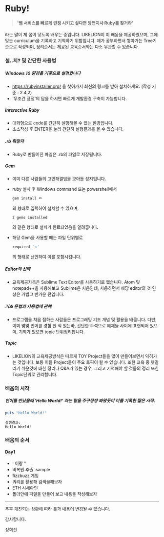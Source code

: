 # Ruby!

> #### '웹 서비스를 빠르게 런칭 시키고 싶다면 당연지사 Ruby를 찾거라'

라는 말이 제 몸이 닿도록 배우는 중입니다. LIKELION이 이 배움을 제공하였으며, 그에 맞는 curriculum을 기록하고 기억하기 위함입니다. 제가 공부하면서 쌓아가는 Tree기준으로 작성되며, 정리순서는 제공된 교육순서와는 다소 무관할 수 있습니다.



### 설..치? 및 간단한 사용법

##### Windows 10 환경을 기준으로 설명합니다

* <https://rubyinstaller.org/> 을 찾아가서 최신의 링크를 받아 설치하세요. (작성 기준 :  2.4.2)
* '무조건 긍정'의 답을 하시면 빠르게 개발환경 구축이 가능합니다.

##### Interactive Ruby

* 대화형으로 code를 간단히 실행해볼 수 있는 환경입니다. 
* 소스작성 후 ENTER을 눌러 간단히 실행결과를 볼 수 있습니다.

##### .rb 확장자

* Ruby로 만들어진 파일은 .rb의 파일로 저장됩니다.

##### Gem

* 이미 다른 사람들의 고민해결법을 모아둔 성지입니다. 

* ruby 설치 후 Windows command 또는 powershell에서 

  ```powershell
  gem install ㅁ
  ```

  의 형태로 입력하여 설치할 수 있으며, 

  ```
  2 gems installed
  ```

  와 같은 형태로 설치가 완료되었음을 알려줍니다.


* 해당 Gem을 사용할 때는 파일 단위별로 

  ```ruby
  required 'ㅁ'
  ```

  의 형태로 선언하여 이를 포함시킵니다.

##### Editor의 선택

* 교육제공자측은 Sublime Text Editor를 사용하기로 했습니다. Atom 및 notepad++을 사용해보고 Sublime은 처음인데, 사용하면서 해당 editor의 첫 인상은 가볍고 반가운 편입니다.

##### 기초 문법의 사용법에 관해

- 프로그램을 처음 접하는 사람들은 프로그래밍 기초 개념 및 활용을 배웁니다. 다만, 이미 몇몇 언어를 경험 한 적 있는바, 간단한 주석으로 예제들 사이에 표현되어 있으며, 기회가 있으면  topic 단위정리합니다.

##### Topic

- LIKELION의 교육제공방식은 따르게 TOY Project들을 많이 만들어보면서 익혀가는 것입니다. 보통 이들 Project들이 주요 토픽이 될 수 있습니다. 또한 교육 중 헷갈리기 쉬운것에 대한 정리나 Q&A가 있는 경우, 그리고 기억해야 할 것들의 정리 또한 Topic단위로 관리합니다.



### 배움의 시작

##### 언어를 만났을때 'Hello World!' 라는 말을 주구장창 봐왔듯이 이를 기록한 짧은 시작. 

```ruby
puts "Hello World!"
```

```
실행결과:
Hello World!
```



### 배움의 순서

#### Day1

- ' 이랑 "
- 비복원 추출 .sample
- fizzbuzz 게임
- 쿼리를 활용해 검색을해보자
- ETH 시세확인
- 폴더안에 파일을 만들어 보고 내용을 작성해보자


----

추후 개진되는 상황에 따라 틀과 내용이 변경될 수 있습니다.

감사합니다.

정희진

